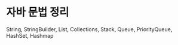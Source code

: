 # 자바 문법 정리
String, StringBuilder, List, Collections, Stack, Queue, PriorityQueue, HashSet, Hashmap

